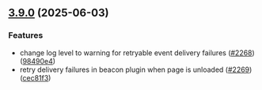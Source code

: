 ## [3.9.0](https://github.com/rudderlabs/rudder-sdk-js/compare/@rudderstack/analytics-js-plugins@3.8.4...@rudderstack/analytics-js-plugins@3.9.0) (2025-06-03)


### Features

* change log level to warning for retryable event delivery failures ([#2268](https://github.com/rudderlabs/rudder-sdk-js/issues/2268)) ([98490e4](https://github.com/rudderlabs/rudder-sdk-js/commit/98490e4e303d293d2f19675e07f49b398fcfc30d))
* retry delivery failures in beacon plugin when page is unloaded ([#2269](https://github.com/rudderlabs/rudder-sdk-js/issues/2269)) ([cec81f3](https://github.com/rudderlabs/rudder-sdk-js/commit/cec81f3d2aca443f6d2c209941dd28fffd65888c))

